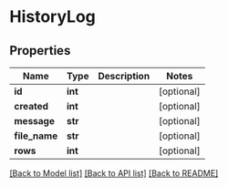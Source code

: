 # HistoryLog

## Properties
Name | Type | Description | Notes
------------ | ------------- | ------------- | -------------
**id** | **int** |  | [optional] 
**created** | **int** |  | [optional] 
**message** | **str** |  | [optional] 
**file_name** | **str** |  | [optional] 
**rows** | **int** |  | [optional] 

[[Back to Model list]](../README.md#documentation-for-models) [[Back to API list]](../README.md#documentation-for-api-endpoints) [[Back to README]](../README.md)


